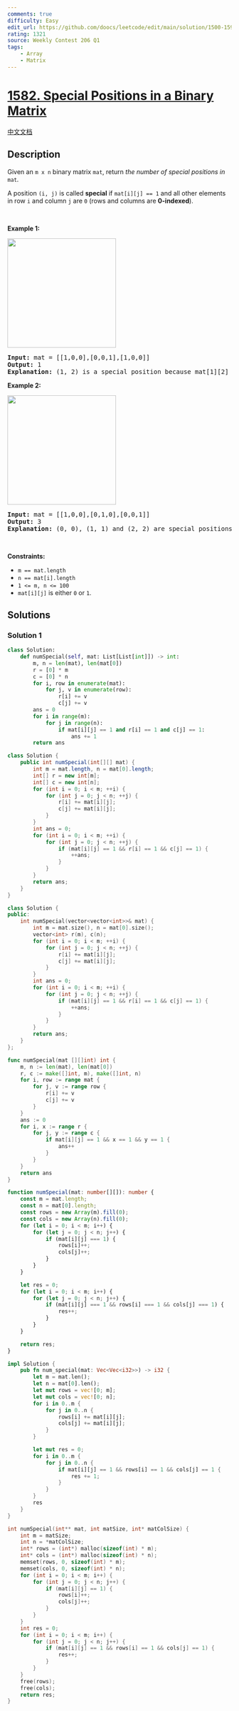 ```yaml
---
comments: true
difficulty: Easy
edit_url: https://github.com/doocs/leetcode/edit/main/solution/1500-1599/1582.Special%20Positions%20in%20a%20Binary%20Matrix/README_EN.md
rating: 1321
source: Weekly Contest 206 Q1
tags:
    - Array
    - Matrix
---
```


<!-- problem:start -->

# [1582. Special Positions in a Binary Matrix](https://leetcode.com/problems/special-positions-in-a-binary-matrix)

[中文文档](/solution/1500-1599/1582.Special%20Positions%20in%20a%20Binary%20Matrix/README.md)

## Description

<!-- description:start -->

<p>Given an <code>m x n</code> binary matrix <code>mat</code>, return <em>the number of special positions in </em><code>mat</code><em>.</em></p>

<p>A position <code>(i, j)</code> is called <strong>special</strong> if <code>mat[i][j] == 1</code> and all other elements in row <code>i</code> and column <code>j</code> are <code>0</code> (rows and columns are <strong>0-indexed</strong>).</p>

<p>&nbsp;</p>
<p><strong class="example">Example 1:</strong></p>
<img alt="" src="https://fastly.jsdelivr.net/gh/doocs/leetcode@main/solution/1500-1599/1582.Special%20Positions%20in%20a%20Binary%20Matrix/images/special1.jpg" style="width: 244px; height: 245px;" />
<pre>
<strong>Input:</strong> mat = [[1,0,0],[0,0,1],[1,0,0]]
<strong>Output:</strong> 1
<strong>Explanation:</strong> (1, 2) is a special position because mat[1][2] == 1 and all other elements in row 1 and column 2 are 0.
</pre>

<p><strong class="example">Example 2:</strong></p>
<img alt="" src="https://fastly.jsdelivr.net/gh/doocs/leetcode@main/solution/1500-1599/1582.Special%20Positions%20in%20a%20Binary%20Matrix/images/special-grid.jpg" style="width: 244px; height: 245px;" />
<pre>
<strong>Input:</strong> mat = [[1,0,0],[0,1,0],[0,0,1]]
<strong>Output:</strong> 3
<strong>Explanation:</strong> (0, 0), (1, 1) and (2, 2) are special positions.
</pre>

<p>&nbsp;</p>
<p><strong>Constraints:</strong></p>

<ul>
	<li><code>m == mat.length</code></li>
	<li><code>n == mat[i].length</code></li>
	<li><code>1 &lt;= m, n &lt;= 100</code></li>
	<li><code>mat[i][j]</code> is either <code>0</code> or <code>1</code>.</li>
</ul>

<!-- description:end -->

## Solutions

<!-- solution:start -->

### Solution 1

<!-- tabs:start -->

```python
class Solution:
    def numSpecial(self, mat: List[List[int]]) -> int:
        m, n = len(mat), len(mat[0])
        r = [0] * m
        c = [0] * n
        for i, row in enumerate(mat):
            for j, v in enumerate(row):
                r[i] += v
                c[j] += v
        ans = 0
        for i in range(m):
            for j in range(n):
                if mat[i][j] == 1 and r[i] == 1 and c[j] == 1:
                    ans += 1
        return ans
```

```java
class Solution {
    public int numSpecial(int[][] mat) {
        int m = mat.length, n = mat[0].length;
        int[] r = new int[m];
        int[] c = new int[n];
        for (int i = 0; i < m; ++i) {
            for (int j = 0; j < n; ++j) {
                r[i] += mat[i][j];
                c[j] += mat[i][j];
            }
        }
        int ans = 0;
        for (int i = 0; i < m; ++i) {
            for (int j = 0; j < n; ++j) {
                if (mat[i][j] == 1 && r[i] == 1 && c[j] == 1) {
                    ++ans;
                }
            }
        }
        return ans;
    }
}
```

```cpp
class Solution {
public:
    int numSpecial(vector<vector<int>>& mat) {
        int m = mat.size(), n = mat[0].size();
        vector<int> r(m), c(n);
        for (int i = 0; i < m; ++i) {
            for (int j = 0; j < n; ++j) {
                r[i] += mat[i][j];
                c[j] += mat[i][j];
            }
        }
        int ans = 0;
        for (int i = 0; i < m; ++i) {
            for (int j = 0; j < n; ++j) {
                if (mat[i][j] == 1 && r[i] == 1 && c[j] == 1) {
                    ++ans;
                }
            }
        }
        return ans;
    }
};
```

```go
func numSpecial(mat [][]int) int {
	m, n := len(mat), len(mat[0])
	r, c := make([]int, m), make([]int, n)
	for i, row := range mat {
		for j, v := range row {
			r[i] += v
			c[j] += v
		}
	}
	ans := 0
	for i, x := range r {
		for j, y := range c {
			if mat[i][j] == 1 && x == 1 && y == 1 {
				ans++
			}
		}
	}
	return ans
}
```

```ts
function numSpecial(mat: number[][]): number {
    const m = mat.length;
    const n = mat[0].length;
    const rows = new Array(m).fill(0);
    const cols = new Array(n).fill(0);
    for (let i = 0; i < m; i++) {
        for (let j = 0; j < n; j++) {
            if (mat[i][j] === 1) {
                rows[i]++;
                cols[j]++;
            }
        }
    }

    let res = 0;
    for (let i = 0; i < m; i++) {
        for (let j = 0; j < n; j++) {
            if (mat[i][j] === 1 && rows[i] === 1 && cols[j] === 1) {
                res++;
            }
        }
    }

    return res;
}
```

```rust
impl Solution {
    pub fn num_special(mat: Vec<Vec<i32>>) -> i32 {
        let m = mat.len();
        let n = mat[0].len();
        let mut rows = vec![0; m];
        let mut cols = vec![0; n];
        for i in 0..m {
            for j in 0..n {
                rows[i] += mat[i][j];
                cols[j] += mat[i][j];
            }
        }

        let mut res = 0;
        for i in 0..m {
            for j in 0..n {
                if mat[i][j] == 1 && rows[i] == 1 && cols[j] == 1 {
                    res += 1;
                }
            }
        }
        res
    }
}
```

```c
int numSpecial(int** mat, int matSize, int* matColSize) {
    int m = matSize;
    int n = *matColSize;
    int* rows = (int*) malloc(sizeof(int) * m);
    int* cols = (int*) malloc(sizeof(int) * n);
    memset(rows, 0, sizeof(int) * m);
    memset(cols, 0, sizeof(int) * n);
    for (int i = 0; i < m; i++) {
        for (int j = 0; j < n; j++) {
            if (mat[i][j] == 1) {
                rows[i]++;
                cols[j]++;
            }
        }
    }
    int res = 0;
    for (int i = 0; i < m; i++) {
        for (int j = 0; j < n; j++) {
            if (mat[i][j] == 1 && rows[i] == 1 && cols[j] == 1) {
                res++;
            }
        }
    }
    free(rows);
    free(cols);
    return res;
}
```

<!-- tabs:end -->

<!-- solution:end -->

<!-- problem:end -->
